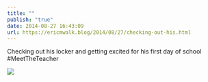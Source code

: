 ```yaml
---
title: ""
publish: "true"
date: 2014-08-27 16:43:09
url: https://ericmwalk.blog/2014/08/27/checking-out-his.html
---
```


Checking out his locker and getting excited for his first day of school #MeetTheTeacher

![](https://ericmwalk.blog/uploads/2022/1549f2d038.jpg)